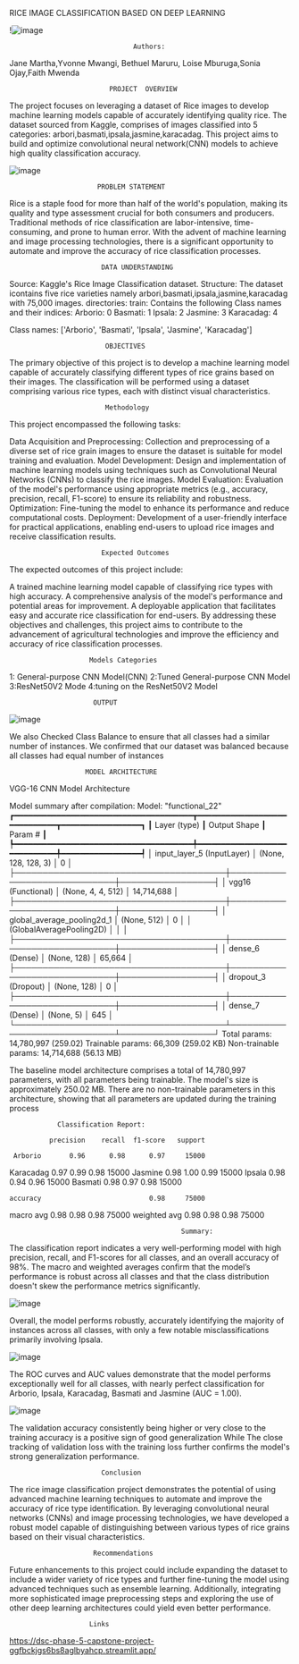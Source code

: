 RICE IMAGE CLASSIFICATION BASED ON DEEP LEARNING

!![image](https://github.com/user-attachments/assets/2cc73418-d147-496e-bcb5-b3e953636658)

                                   Authors: 
Jane Martha,Yvonne Mwangi, Bethuel Maruru, Loise Mburuga,Sonia Ojay,Faith Mwenda 



                             PROJECT  OVERVIEW

 The project focuses on leveraging a dataset of Rice images to develop machine learning models capable of
 accurately identifying quality rice. The dataset sourced from Kaggle, comprises of images classified into 5 categories:
 arbori,basmati,ipsala,jasmine,karacadag. This project aims to build and optimize convolutional neural network(CNN) models to achieve high quality classification accuracy.

 
![image](https://github.com/user-attachments/assets/b58185b5-7d4f-44d3-97f2-48b99f782b53)

                          PROBLEM STATEMENT

                          
Rice is a staple food for more than half of the world's population, making its quality and type assessment crucial for both consumers and producers. Traditional methods of rice classification are labor-intensive, time-consuming, and prone to human error. With the advent of machine learning and image processing technologies, there is a significant opportunity to automate and improve the accuracy of rice classification processes.

                           DATA UNDERSTANDING


Source: Kaggle's Rice Image Classification dataset. Structure: The dataset icontains five rice varieties namely arbori,basmati,ipsala,jasmine,karacadag with 75,000 images.
 directories: train: Contains the following Class names and their indices:
Arborio: 0
Basmati: 1
Ipsala: 2
Jasmine: 3
Karacadag: 4

Class names:
['Arborio', 'Basmati', 'Ipsala', 'Jasmine', 'Karacadag']

                            OBJECTIVES


The primary objective of this project is to develop a machine learning model capable of accurately classifying different types of rice grains based on their images. The classification will be performed using a dataset comprising various rice types, each with distinct visual characteristics.


                            Methodology

  This project encompassed the following tasks:

Data Acquisition and Preprocessing: Collection and preprocessing of a diverse set of rice grain images to ensure the dataset is suitable for model training and evaluation.
Model Development: Design and implementation of machine learning models using techniques such as Convolutional Neural Networks (CNNs) to classify the rice images.
Model Evaluation: Evaluation of the model's performance using appropriate metrics (e.g., accuracy, precision, recall, F1-score) to ensure its reliability and robustness.
Optimization: Fine-tuning the model to enhance its performance and reduce computational costs.
Deployment: Development of a user-friendly interface for practical applications, enabling end-users to upload rice images and receive classification results.


                           Expected Outcomes
The expected outcomes of this project include:

A trained machine learning model capable of classifying rice types with high accuracy.
A comprehensive analysis of the model's performance and potential areas for improvement.
A deployable application that facilitates easy and accurate rice classification for end-users.
By addressing these objectives and challenges, this project aims to contribute to the advancement of agricultural technologies and improve the efficiency and accuracy of rice classification processes.

                        Models Categories

1: General-purpose CNN Model(CNN)
2:Tuned General-purpose CNN Model
3:ResNet50V2 Mode
4:tuning on the ResNet50V2 Model



                         OUTPUT

![image](https://github.com/user-attachments/assets/10e5953d-a131-4f17-af76-94fc75680daf)


We also Checked Class Balance to ensure that all classes had a similar number of instances. We confirmed that our dataset was balanced because all classes had equal number of instances


                       MODEL ARCHITECTURE

VGG-16 CNN Model Architecture

Model summary after compilation:
Model: "functional_22"
┏━━━━━━━━━━━━━━━━━━━━━━━━━━━━━━━━━━━━━━┳━━━━━━━━━━━━━━━━━━━━━━━━━━━━━┳━━━━━━━━━━━━━━━━━┓
┃ Layer (type)                         ┃ Output Shape                ┃         Param # ┃
┡━━━━━━━━━━━━━━━━━━━━━━━━━━━━━━━━━━━━━━╇━━━━━━━━━━━━━━━━━━━━━━━━━━━━━╇━━━━━━━━━━━━━━━━━┩
│ input_layer_5 (InputLayer)           │ (None, 128, 128, 3)         │               0 │
├──────────────────────────────────────┼─────────────────────────────┼─────────────────┤
│ vgg16 (Functional)                   │ (None, 4, 4, 512)           │      14,714,688 │
├──────────────────────────────────────┼─────────────────────────────┼─────────────────┤
│ global_average_pooling2d_1           │ (None, 512)                 │               0 │
│ (GlobalAveragePooling2D)             │                             │                 │
├──────────────────────────────────────┼─────────────────────────────┼─────────────────┤
│ dense_6 (Dense)                      │ (None, 128)                 │          65,664 │
├──────────────────────────────────────┼─────────────────────────────┼─────────────────┤
│ dropout_3 (Dropout)                  │ (None, 128)                 │               0 │
├──────────────────────────────────────┼─────────────────────────────┼─────────────────┤
│ dense_7 (Dense)                      │ (None, 5)                   │             645 │
└──────────────────────────────────────┴─────────────────────────────┴─────────────────┘
  Total params: 14,780,997 (259.02)
 Trainable params: 66,309 (259.02 KB)
 Non-trainable params: 14,714,688 (56.13 MB)
 

The baseline model architecture comprises a total of 14,780,997 parameters, with all parameters being trainable. The model's size is approximately 250.02 MB. There are no non-trainable parameters in this architecture, showing that all parameters are updated during the training process


                Classification Report:

              precision    recall  f1-score   support

     Arborio       0.96      0.98      0.97     15000
   Karacadag       0.97      0.99      0.98     15000
     Jasmine       0.98      1.00      0.99     15000
      Ipsala       0.98      0.94      0.96     15000
     Basmati       0.98      0.97      0.98     15000

    accuracy                           0.98     75000
   macro avg       0.98      0.98      0.98     75000
weighted avg       0.98      0.98      0.98     75000





                                               Summary:
                                               
The classification report indicates a very well-performing model with high precision, recall, and F1-scores for all classes, and an overall accuracy of 98%. The macro and weighted averages confirm that the model’s performance is robust across all classes and that the class distribution doesn't skew the performance metrics significantly.


![image](https://github.com/user-attachments/assets/3208df45-a813-48a8-bb53-a7e2cc567fd0)

Overall, the model performs robustly, accurately identifying the majority of instances across all classes, with only a few notable misclassifications primarily involving Ipsala.

![image](https://github.com/user-attachments/assets/94358a51-d04f-4eb4-a650-71d7d5526ff2)

The ROC curves and AUC values demonstrate that the model performs exceptionally well for all classes, with nearly perfect classification for Arborio, Ipsala, Karacadag, Basmati and Jasmine (AUC = 1.00).

![image](https://github.com/user-attachments/assets/6a69702b-a454-49a1-8f23-008796df8b1a)

The validation accuracy consistently being higher or very close to the training accuracy is a positive sign of good generalization While The close tracking of validation loss with the training loss further confirms the model's strong generalization performance.


                           Conclusion
                           
The rice image classification project demonstrates the potential of using advanced machine learning techniques to automate and improve the accuracy of rice type identification. By leveraging convolutional neural networks (CNNs) and image processing technologies, we have developed a robust model capable of distinguishing between various types of rice grains based on their visual characteristics.

                         Recommendations


 Future enhancements to this project could include expanding the dataset to include a wider variety of rice types and further fine-tuning the model using advanced techniques such as ensemble learning. Additionally, integrating more sophisticated image preprocessing steps and exploring the use of other deep learning architectures could yield even better performance.
                           
                        
                        Links  
                        
https://dsc-phase-5-capstone-project-ggfbckjgs6bs8aglbyahcp.streamlit.app/
                        

                            
                             
